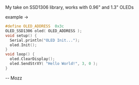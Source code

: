My take on SSD1306 library,
works with 0.96" and 1.3" OLEDs

example ->

``` c++
#define OLED_ADDRESS  0x3c
OLED_SSD1306 oled( OLED_ADDRESS );
void setup() {
  Serial.println("OLED Init...");
  oled.Init();
}
void loop() {
  oled.ClearDisplay();
  oled.SendStrXY( "Hello World!", 3, 0 );
}
```

--
Mozz
